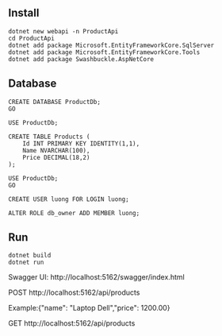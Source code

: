 ## Install
```
dotnet new webapi -n ProductApi
cd ProductApi
dotnet add package Microsoft.EntityFrameworkCore.SqlServer
dotnet add package Microsoft.EntityFrameworkCore.Tools
dotnet add package Swashbuckle.AspNetCore
```
## Database
```
CREATE DATABASE ProductDb;
GO

USE ProductDb;

CREATE TABLE Products (
    Id INT PRIMARY KEY IDENTITY(1,1),
    Name NVARCHAR(100),
    Price DECIMAL(18,2)
);
```
```
USE ProductDb;
GO

CREATE USER luong FOR LOGIN luong;

ALTER ROLE db_owner ADD MEMBER luong;
```
## Run
```
dotnet build
dotnet run
```
Swagger UI: http://localhost:5162/swagger/index.html

POST http://localhost:5162/api/products 

Example:{"name": "Laptop Dell","price": 1200.00}

GET http://localhost:5162/api/products